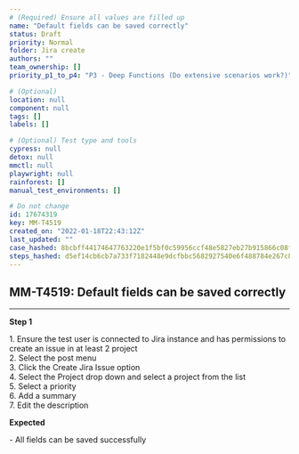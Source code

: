 ```yaml
---
# (Required) Ensure all values are filled up
name: "Default fields can be saved correctly"
status: Draft
priority: Normal
folder: Jira create
authors: ""
team_ownership: []
priority_p1_to_p4: "P3 - Deep Functions (Do extensive scenarios work?)"

# (Optional)
location: null
component: null
tags: []
labels: []

# (Optional) Test type and tools
cypress: null
detox: null
mmctl: null
playwright: null
rainforest: []
manual_test_environments: []

# Do not change
id: 17674319
key: MM-T4519
created_on: "2022-01-18T22:43:12Z"
last_updated: ""
case_hashed: 8bcbff44174647763220e1f5bf0c59956ccf48e5827eb27b915866c08f8cbe66658fcfe473473cefc99d0cf37bcfccd9
steps_hashed: d5ef14cb6cb7a733f7182448e9dcfbbc5682927540e6f488784e267c8588a2c1e3c4082160ca5ecc2334c255b0a73f04
---
```


<!-- (Auto-generated) Based on frontmatter's "key" and "name" -->

## MM-T4519: Default fields can be saved correctly

---

**Step 1**

1\. Ensure the test user is connected to Jira instance and has permissions to create an issue in at least 2 project\
2\. Select the post menu\
3\. Click the Create Jira Issue option\
4\. Select the Project drop down and select a project from the list\
5\. Select a priority\
6\. Add a summary\
7\. Edit the description

**Expected**

\- All fields can be saved successfully
